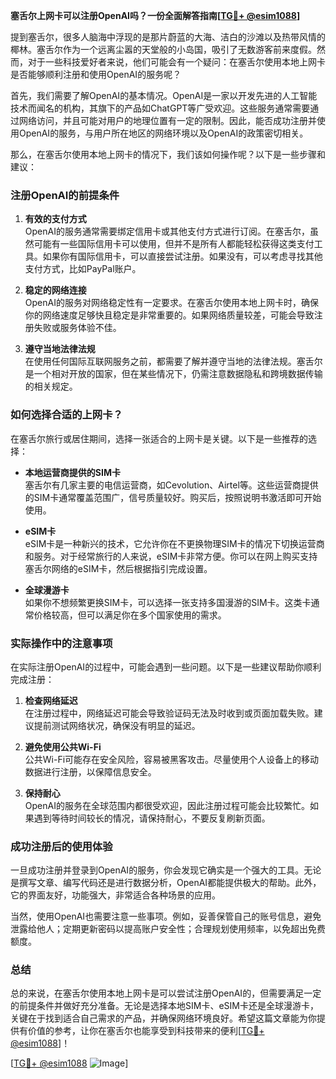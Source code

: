 **塞舌尔上网卡可以注册OpenAI吗？一份全面解答指南[[TG💪+ @esim1088](https://t.me/s/esim1088)]**

提到塞舌尔，很多人脑海中浮现的是那片蔚蓝的大海、洁白的沙滩以及热带风情的椰林。塞舌尔作为一个远离尘嚣的天堂般的小岛国，吸引了无数游客前来度假。然而，对于一些科技爱好者来说，他们可能会有一个疑问：在塞舌尔使用本地上网卡是否能够顺利注册和使用OpenAI的服务呢？

首先，我们需要了解OpenAI的基本情况。OpenAI是一家以开发先进的人工智能技术而闻名的机构，其旗下的产品如ChatGPT等广受欢迎。这些服务通常需要通过网络访问，并且可能对用户的地理位置有一定的限制。因此，能否成功注册并使用OpenAI的服务，与用户所在地区的网络环境以及OpenAI的政策密切相关。

那么，在塞舌尔使用本地上网卡的情况下，我们该如何操作呢？以下是一些步骤和建议：

### 注册OpenAI的前提条件

1. **有效的支付方式**  
   OpenAI的服务通常需要绑定信用卡或其他支付方式进行订阅。在塞舌尔，虽然可能有一些国际信用卡可以使用，但并不是所有人都能轻松获得这类支付工具。如果你有国际信用卡，可以直接尝试注册。如果没有，可以考虑寻找其他支付方式，比如PayPal账户。

2. **稳定的网络连接**  
   OpenAI的服务对网络稳定性有一定要求。在塞舌尔使用本地上网卡时，确保你的网络速度足够快且稳定是非常重要的。如果网络质量较差，可能会导致注册失败或服务体验不佳。

3. **遵守当地法律法规**  
   在使用任何国际互联网服务之前，都需要了解并遵守当地的法律法规。塞舌尔是一个相对开放的国家，但在某些情况下，仍需注意数据隐私和跨境数据传输的相关规定。

### 如何选择合适的上网卡？

在塞舌尔旅行或居住期间，选择一张适合的上网卡是关键。以下是一些推荐的选择：

- **本地运营商提供的SIM卡**  
  塞舌尔有几家主要的电信运营商，如Cevolution、Airtel等。这些运营商提供的SIM卡通常覆盖范围广，信号质量较好。购买后，按照说明书激活即可开始使用。

- **eSIM卡**  
  eSIM卡是一种新兴的技术，它允许你在不更换物理SIM卡的情况下切换运营商和服务。对于经常旅行的人来说，eSIM卡非常方便。你可以在网上购买支持塞舌尔网络的eSIM卡，然后根据指引完成设置。

- **全球漫游卡**  
  如果你不想频繁更换SIM卡，可以选择一张支持多国漫游的SIM卡。这类卡通常价格较高，但可以满足你在多个国家使用的需求。

### 实际操作中的注意事项

在实际注册OpenAI的过程中，可能会遇到一些问题。以下是一些建议帮助你顺利完成注册：

1. **检查网络延迟**  
   在注册过程中，网络延迟可能会导致验证码无法及时收到或页面加载失败。建议提前测试网络状况，确保没有明显的延迟。

2. **避免使用公共Wi-Fi**  
   公共Wi-Fi可能存在安全风险，容易被黑客攻击。尽量使用个人设备上的移动数据进行注册，以保障信息安全。

3. **保持耐心**  
   OpenAI的服务在全球范围内都很受欢迎，因此注册过程可能会比较繁忙。如果遇到等待时间较长的情况，请保持耐心，不要反复刷新页面。

### 成功注册后的使用体验

一旦成功注册并登录到OpenAI的服务，你会发现它确实是一个强大的工具。无论是撰写文章、编写代码还是进行数据分析，OpenAI都能提供极大的帮助。此外，它的界面友好，功能强大，非常适合各种场景的应用。

当然，使用OpenAI也需要注意一些事项。例如，妥善保管自己的账号信息，避免泄露给他人；定期更新密码以提高账户安全性；合理规划使用频率，以免超出免费额度。

### 总结

总的来说，在塞舌尔使用本地上网卡是可以尝试注册OpenAI的，但需要满足一定的前提条件并做好充分准备。无论是选择本地SIM卡、eSIM卡还是全球漫游卡，关键在于找到适合自己需求的产品，并确保网络环境良好。希望这篇文章能为你提供有价值的参考，让你在塞舌尔也能享受到科技带来的便利[[TG💪+ @esim1088](https://t.me/s/esim1088)]！

[[TG💪+ @esim1088](https://t.me/s/esim1088) ![Image](https://i.postimg.cc/4NQfJmqS/Snipaste-2025-05-13-00-14-12.png)]